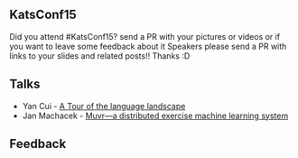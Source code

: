 ## KatsConf15

Did you attend #KatsConf15? send a PR with your pictures or videos or if you want to leave some feedback about it
Speakers please send a PR with links to your slides and related posts!! Thanks :D


## Talks

* Yan Cui - [A Tour of the language landscape](http://www.slideshare.net/theburningmonk/tour-of-language-landscape-katsconf)
* Jan Machacek - [Muvr—a distributed exercise machine learning system](http://www.eigengo.com/katsconf-2015/)

## Feedback
